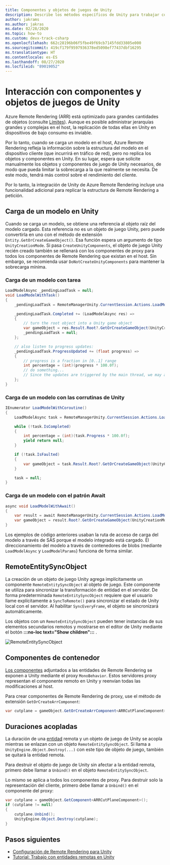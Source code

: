 ```yaml
---
title: Componentes y objetos de juegos de Unity
description: Describe los métodos específicos de Unity para trabajar con componentes y entidades de Remote Rendering.
author: jakrams
ms.author: jakras
ms.date: 02/28/2020
ms.topic: how-to
ms.custom: devx-track-csharp
ms.openlocfilehash: 662c28196b06f5fbe49f69cb7145fdd33805e000
ms.sourcegitcommit: 419cf179f9597936378ed5098ef77437dbf16295
ms.translationtype: HT
ms.contentlocale: es-ES
ms.lasthandoff: 08/27/2020
ms.locfileid: "89019052"
---
```

# <a name="interact-with-unity-game-objects-and-components"></a>Interacción con componentes y objetos de juegos de Unity

Azure Remote Rendering (ARR) está optimizado para grandes cantidades de objetos (consulte [Límites](../../reference/limits.md)). Aunque es posible administrar jerarquías grandes y complejas en el host, la replicación de todas ellas en Unity en dispositivos de bajo consumo es inviable.

Por lo tanto, cuando se carga un modelo en el host, Azure Remote Rendering refleja la información sobre la estructura del modelo en el dispositivo cliente (que incurrirá en tráfico de red), pero no replica los objetos y componentes en Unity. En su lugar, espera que solicite manualmente los objetos y componentes de juego de Unity necesarios, de modo que pueda limitar la sobrecarga a la que realmente se necesita. De este modo, tendrá más control sobre el rendimiento del cliente.

Por lo tanto, la integración de Unity de Azure Remote Rendering incluye una funcionalidad adicional para replicar la estructura de Remote Rendering a petición.

## <a name="load-a-model-in-unity"></a>Carga de un modelo en Unity

Cuando se carga un modelo, se obtiene una referencia al objeto raíz del modelo cargado. Esta referencia no es un objeto de juego Unity, pero puede convertirla en uno con el método de extensión `Entity.GetOrCreateGameObject()`. Esa función espera un argumento de tipo `UnityCreationMode`. Si pasa `CreateUnityComponents`, el objeto de juego Unity recién creado también se rellenará con los componentes de proxy para todos los componentes de Remote Rendering que existan en el host. Sin embargo, se recomienda usar `DoNotCreateUnityComponents` para mantener la sobrecarga mínima.

### <a name="load-model-with-task"></a>Carga de un modelo con tarea

```cs
LoadModelAsync _pendingLoadTask = null;
void LoadModelWithTask()
{
    _pendingLoadTask = RemoteManagerUnity.CurrentSession.Actions.LoadModelFromSASAsync(new LoadModelFromSASParams("builtin://Engine"));

    _pendingLoadTask.Completed += (LoadModelAsync res) =>
    {
        // turn the root object into a Unity game object
        var gameObject = res.Result.Root?.GetOrCreateGameObject(UnityCreationMode.DoNotCreateUnityComponents);
        _pendingLoadTask = null;
    };

    // also listen to progress updates:
    _pendingLoadTask.ProgressUpdated += (float progress) =>
    {
        // progress is a fraction in [0..1] range
        int percentage = (int)(progress * 100.0f);
        // do something...
        // Since the updates are triggered by the main thread, we may access unity objects here.
    };
}
```

### <a name="load-model-with-unity-coroutines"></a>Carga de un modelo con las corrutinas de Unity

```cs
IEnumerator LoadModelWithCoroutine()
{
    LoadModelAsync task = RemoteManagerUnity.CurrentSession.Actions.LoadModelFromSASAsync(new LoadModelFromSASParams("builtin://Engine"));

    while (!task.IsCompleted)
    {
        int percentage = (int)(task.Progress * 100.0f);
        yield return null;
    }

    if (!task.IsFaulted)
    {
        var gameObject = task.Result.Root?.GetOrCreateGameObject(UnityCreationMode.DoNotCreateUnityComponents);
    }

    task = null;
}
```

### <a name="load-model-with-await-pattern"></a>Carga de un modelo con el patrón Await

```cs
async void LoadModelWithAwait()
{
    var result = await RemoteManagerUnity.CurrentSession.Actions.LoadModelFromSASAsync(new LoadModelFromSASParams("builtin://Engine")).AsTask();
    var gameObject = result.Root?.GetOrCreateGameObject(UnityCreationMode.DoNotCreateUnityComponents);
}
```

Los ejemplos de código anteriores usaban la ruta de acceso de carga del modelo a través de SAS porque el modelo integrado está cargado. El direccionamiento del modelo a través de contenedores de blobs (mediante `LoadModelAsync` y `LoadModelParams`) funciona de forma similar.

## <a name="remoteentitysyncobject"></a>RemoteEntitySyncObject

La creación de un objeto de juego Unity agrega implícitamente un componente `RemoteEntitySyncObject` al objeto de juego. Este componente se utiliza para sincronizar la transformación de entidad en el servidor. De forma predeterminada `RemoteEntitySyncObject` requiere que el usuario llame explícitamente a `SyncToRemote()` para sincronizar el estado de Unity local con el servidor. Al habilitar `SyncEveryFrame`, el objeto se sincronizará automáticamente.

Los objetos con un `RemoteEntitySyncObject` pueden tener instancias de sus elementos secundarios remotos y mostrarse en el editor de Unity mediante el botón **:::no-loc text="Show children":::** .

![RemoteEntitySyncObject](media/remote-entity-sync-object.png)

## <a name="wrapper-components"></a>Componentes de contenedor

[Los componentes](../../concepts/components.md) adjuntados a las entidades de Remote Rendering se exponen a Unity mediante el proxy `MonoBehavior`. Estos servidores proxy representan el componente remoto en Unity y reenvían todas las modificaciones al host.

Para crear componentes de Remote Rendering de proxy, use el método de extensión `GetOrCreateArrComponent`:

```cs
var cutplane = gameObject.GetOrCreateArrComponent<ARRCutPlaneComponent>(RemoteManagerUnity.CurrentSession);
```

## <a name="coupled-lifetimes"></a>Duraciones acopladas

La duración de una [entidad](../../concepts/entities.md) remota y un objeto de juego de Unity se acopla mientras se enlazan con un objeto `RemoteEntitySyncObject`. Si llama a `UnityEngine.Object.Destroy(...)` con este tipo de objeto de juego, también se quitará la entidad remota.

Para destruir el objeto de juego de Unity sin afectar a la entidad remota, primero debe llamar a `Unbind()` en el objeto `RemoteEntitySyncObject`.

Lo mismo se aplica a todos los componentes de proxy. Para destruir solo la representación del cliente, primero debe llamar a `Unbind()` en el componente del proxy:

```cs
var cutplane = gameObject.GetComponent<ARRCutPlaneComponent>();
if (cutplane != null)
{
    cutplane.Unbind();
    UnityEngine.Object.Destroy(cutplane);
}
```

## <a name="next-steps"></a>Pasos siguientes

* [Configuración de Remote Rendering para Unity](unity-setup.md)
* [Tutorial: Trabajo con entidades remotas en Unity](../../tutorials/unity/manipulate-models/manipulate-models.md)
